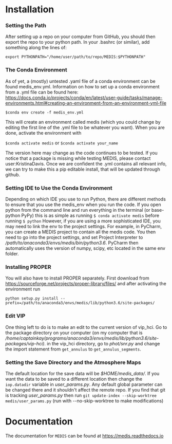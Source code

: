 # Installation
### Setting the Path
After setting up a repo on your computer from GitHub, you should then export the repo to your python path. In your .bashrc (or similar), add something along the lines of:

```
export PYTHONPATH="/home/user/path/to/repo/MEDIS:$PYTHONPATH"
```

### The Conda Environment
As of yet, a (mostly) untested .yaml file of a conda environment can be found medis_env.yml. Information on how to set up a conda environment from a .yml file can be found here: https://docs.conda.io/projects/conda/en/latest/user-guide/tasks/manage-environments.html#creating-an-environment-from-an-environment-yml-file

```
$conda env create -f medis_env.yml
```

This will create an environment called medis (which you could change by editing the first line of the .yml file to be whatever you want). When you are done, activate the environment with

`$conda activate medis`
or 
`$conda activate your_name`

The version here may change as the code continues to be tested. If you notice that a package is missing while testing MEDIS, please contact user:KristinaDavis. Once we are confident the .yml contains all relevant info, we can try to make this a pip editable install, that will be updated through github.

### Setting IDE to Use the Conda Environment
Depending on which IDE you use to run Python, there are different methods to ensure that you use the medis_env when you run the code. If you open python from the command line and run everything in the terminal (or base-python PyPy) this is as simple as running 
`$ conda activate medis`
before running 
`$ python`
However, if you are using a more sophisticated IDE, you may need to link the env to the project settings. For example, in PyCharm, you can create a MEDIS project to contain all the medis code. You then need to go into the project settings, and set Project Interpreter to */path/to/anaconda3/envs/medis/bin/python3.6*. PyCharm then automatically uses the version of numpy, scipy, etc located in the same env folder. 

### Installing PROPER
You will also have to install PROPER separately. First download from https://sourceforge.net/projects/proper-library/files/ and after activating the environment run

```
python setup.py install --prefix=/path/to/anaconda3/envs/medis/lib/python3.6/site-packages/
````

### Edit VIP
One thing left to do is to make an edit to the current version of vip_hci. Go to the package directory on your computer (on my computer that is */home/captainkay/programs/anaconda3/envs/medis/lib/python3.6/site-packages/vip-hci)*.
in the vip_hci directory, go to *phot/snr.py*
and change the import statement from `get_annulus` to `get_annulus_segments`.


### Setting the Save Directory and the Atmosphere Maps
The default location for the save data will be *$HOME/medis_data/*. If you want the data to be saved to a different location then change the `iop.datadir` variable in *user_params.py*. Any default global parameter can be changed there and it shouldn't affect the remote repo. If you find that git is tracking *user_params.py* then run `git update-index --skip-worktree medis/user_params.py` (run with --no-skip-worktree to make modifications)

# Documentation
The documentation for `MEDIS` can be found at https://medis.readthedocs.io
